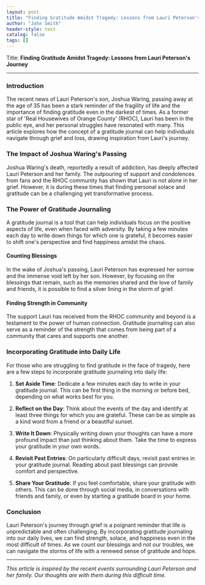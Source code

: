```yaml
---
layout: post
title: "Finding Gratitude Amidst Tragedy: Lessons from Lauri Peterson's Journey"
author: "John Smith"
header-style: text
catalog: false
tags: []
---
```


Title: **Finding Gratitude Amidst Tragedy: Lessons from Lauri Peterson's Journey**

---

### **Introduction**

The recent news of Lauri Peterson's son, Joshua Waring, passing away at the age of 35 has been a stark reminder of the fragility of life and the importance of finding gratitude even in the darkest of times. As a former star of 'Real Housewives of Orange County' (RHOC), Lauri has been in the public eye, and her personal struggles have resonated with many. This article explores how the concept of a gratitude journal can help individuals navigate through grief and loss, drawing inspiration from Lauri's journey.

### **The Impact of Joshua Waring's Passing**

Joshua Waring's death, reportedly a result of addiction, has deeply affected Lauri Peterson and her family. The outpouring of support and condolences from fans and the RHOC community has shown that Lauri is not alone in her grief. However, it is during these times that finding personal solace and gratitude can be a challenging yet transformative process.

### **The Power of Gratitude Journaling**

A gratitude journal is a tool that can help individuals focus on the positive aspects of life, even when faced with adversity. By taking a few minutes each day to write down things for which one is grateful, it becomes easier to shift one's perspective and find happiness amidst the chaos.

#### **Counting Blessings**

In the wake of Joshua's passing, Lauri Peterson has expressed her sorrow and the immense void left by her son. However, by focusing on the blessings that remain, such as the memories shared and the love of family and friends, it is possible to find a silver lining in the storm of grief.

#### **Finding Strength in Community**

The support Lauri has received from the RHOC community and beyond is a testament to the power of human connection. Gratitude journaling can also serve as a reminder of the strength that comes from being part of a community that cares and supports one another.

### **Incorporating Gratitude into Daily Life**

For those who are struggling to find gratitude in the face of tragedy, here are a few steps to incorporate gratitude journaling into daily life:

1. **Set Aside Time**: Dedicate a few minutes each day to write in your gratitude journal. This can be first thing in the morning or before bed, depending on what works best for you.

2. **Reflect on the Day**: Think about the events of the day and identify at least three things for which you are grateful. These can be as simple as a kind word from a friend or a beautiful sunset.

3. **Write It Down**: Physically writing down your thoughts can have a more profound impact than just thinking about them. Take the time to express your gratitude in your own words.

4. **Revisit Past Entries**: On particularly difficult days, revisit past entries in your gratitude journal. Reading about past blessings can provide comfort and perspective.

5. **Share Your Gratitude**: If you feel comfortable, share your gratitude with others. This can be done through social media, in conversations with friends and family, or even by starting a gratitude board in your home.

### **Conclusion**

Lauri Peterson's journey through grief is a poignant reminder that life is unpredictable and often challenging. By incorporating gratitude journaling into our daily lives, we can find strength, solace, and happiness even in the most difficult of times. As we count our blessings and not our troubles, we can navigate the storms of life with a renewed sense of gratitude and hope.

---

*This article is inspired by the recent events surrounding Lauri Peterson and her family. Our thoughts are with them during this difficult time.*
